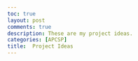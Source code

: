 ```yaml
---
toc: true
layout: post
comments: true
description: These are my project ideas.
categories: [APCSP]
title:  Project Ideas
---
```

